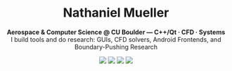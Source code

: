 <h1 align="center">Nathaniel Mueller </h1>
<p align="center">
  <strong>Aerospace & Computer Science @ CU Boulder — C++/Qt · CFD · Systems</strong><br/>
  I build tools and do research: GUIs, CFD solvers, Android Frontends, and Boundary-Pushing Research
</p>

<p align="center">
  <a href="mailto:natem4310@gmail.com"><img src="https://img.shields.io/badge/Email-Contact-0078D4?style=flat&logo=gmail&logoColor=white"></a>
  <a href="https://github.com/NMuellerCU"><img src="https://img.shields.io/badge/GitHub-NMuellerCU-181717?style=flat&logo=github"></a>
  <a href="https://www.linkedin.com/in/natem4310"><img src="https://img.shields.io/badge/LinkedIn-Connect-0A66C2?style=flat&logo=linkedin"></a>
  <a href="https://www.zotero.org/groups/6220561/cu-rascal-human-infrastructure"><img src="https://img.shields.io/badge/Zotero-RASCAL_Library-AA0000?style=flat&logo=zotero"></a>
</p>
